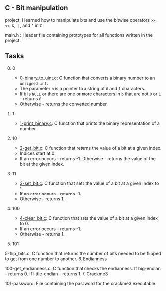 ## C - Bit manipulation

project, I learned how to manipulate bits and use the bitwise operators `>>`, `<<`, `&`,` |`, and `^` in `C`

main.h : Header file containing prototypes for all functions written in the project.


## Tasks

0. 0

	- [0-binary_to_uint.c](https://github.com/Callistus25/alx-low_level_programming/blob/master/0x14-bit_manipulation/0-binary_to_uint.c): C function that converts a binary number to an `unsigned int`.
	- The parameter `b` is a pointer to a string of `0` and `1` characters.
	- If `b` is `NULL` or there are one or more characters in `b` that are not `0` or `1` - returns `0`.
	- Otherwise - returns the converted number.

1. 1

	- [1-print_binary.c](https://github.com/Callistus25/alx-low_level_programming/blob/master/0x14-bit_manipulation/1-print_binary.c): C function that prints the binary representation of a number.

2. 10

	- [2-get_bit.c](https://github.com/Callistus25/alx-low_level_programming/blob/master/0x14-bit_manipulation/2-get_bit.c): C function that returns the value of a bit at a given index.
	- Indices start at 0.
	- If an error occurs - returns -1.
Otherwise - returns the value of the bit at the given index.
3. 11

	- [3-set_bit.c](https://github.com/Callistus25/alx-low_level_programming/blob/master/0x14-bit_manipulation/3-set_bit.c): C function that sets the value of a bit at a given index to 1.
	- If an error occurs - returns -1.
	- Otherwise - returns 1.
4. 100

	- [4-clear_bit.c](https://github.com/Callistus25/alx-low_level_programming/blob/master/0x14-bit_manipulation/4-clear_bit.c): C function that sets the value of a bit at a given index to 0.
	- If an error occurs - returns -1.
	- Otherwise - returns 1.
5. 101

5-flip_bits.c: C function that returns the number of bits needed to be flipped to get from one number to another.
6. Endianness

100-get_endianness.c: C function that checks the endianness.
If big-endian - returns 0.
If little-endian - returns 1.
7. Crackme3

101-password: File containing the password for the crackme3 executable.
